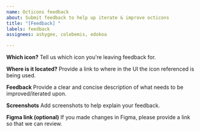 ```yaml
---
name: Octicons feedback
about: Submit feedback to help up iterate & improve octicons
title: "[Feedback] "
labels: feedback
assignees: ashygee, colebemis, edokoa

---
```


**Which icon?**
Tell us which icon you're leaving feedback for.

**Where is it located?**
Provide a link to where in the UI the icon referenced is being used.

**Feedback**
Provide a clear and concise description of what needs to be improved/iterated upon.

**Screenshots**
Add screenshots to help explain your feedback.

**Figma link (optional)**
If you made changes in Figma, please provide a link so that we can review.
